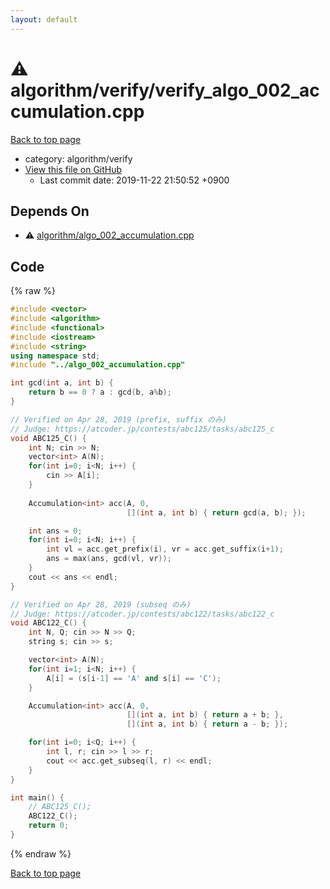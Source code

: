 ```yaml
---
layout: default
---
```


<!-- mathjax config similar to math.stackexchange -->
<script type="text/javascript" async
  src="https://cdnjs.cloudflare.com/ajax/libs/mathjax/2.7.5/MathJax.js?config=TeX-MML-AM_CHTML">
</script>
<script type="text/x-mathjax-config">
  MathJax.Hub.Config({
    TeX: { equationNumbers: { autoNumber: "AMS" }},
    tex2jax: {
      inlineMath: [ ['$','$'] ],
      processEscapes: true
    },
    "HTML-CSS": { matchFontHeight: false },
    displayAlign: "left",
    displayIndent: "2em"
  });
</script>

<script type="text/javascript" src="https://cdnjs.cloudflare.com/ajax/libs/jquery/3.4.1/jquery.min.js"></script>
<script src="https://cdn.jsdelivr.net/npm/jquery-balloon-js@1.1.2/jquery.balloon.min.js" integrity="sha256-ZEYs9VrgAeNuPvs15E39OsyOJaIkXEEt10fzxJ20+2I=" crossorigin="anonymous"></script>
<script type="text/javascript" src="../../../assets/js/copy-button.js"></script>
<link rel="stylesheet" href="../../../assets/css/copy-button.css" />


# :warning: algorithm/verify/verify_algo_002_accumulation.cpp
<a href="../../../index.html">Back to top page</a>

* category: algorithm/verify
* <a href="{{ site.github.repository_url }}/blob/master/algorithm/verify/verify_algo_002_accumulation.cpp">View this file on GitHub</a>
    - Last commit date: 2019-11-22 21:50:52 +0900




## Depends On
* :warning: <a href="../algo_002_accumulation.cpp.html">algorithm/algo_002_accumulation.cpp</a>


## Code
{% raw %}
```cpp
#include <vector>
#include <algorithm>
#include <functional>
#include <iostream>
#include <string>
using namespace std;
#include "../algo_002_accumulation.cpp"

int gcd(int a, int b) {
    return b == 0 ? a : gcd(b, a%b);
}

// Verified on Apr 28, 2019 (prefix, suffix のみ)
// Judge: https://atcoder.jp/contests/abc125/tasks/abc125_c
void ABC125_C() {
    int N; cin >> N;
    vector<int> A(N);
    for(int i=0; i<N; i++) {
        cin >> A[i];
    }
    
    Accumulation<int> acc(A, 0,
                          [](int a, int b) { return gcd(a, b); });

    int ans = 0;
    for(int i=0; i<N; i++) {
        int vl = acc.get_prefix(i), vr = acc.get_suffix(i+1);
        ans = max(ans, gcd(vl, vr));
    }
    cout << ans << endl;
}

// Verified on Apr 28, 2019 (subseq のみ)
// Judge: https://atcoder.jp/contests/abc122/tasks/abc122_c
void ABC122_C() {
    int N, Q; cin >> N >> Q;
    string s; cin >> s;

    vector<int> A(N);
    for(int i=1; i<N; i++) {
        A[i] = (s[i-1] == 'A' and s[i] == 'C');
    }

    Accumulation<int> acc(A, 0,
                          [](int a, int b) { return a + b; },
                          [](int a, int b) { return a - b; });

    for(int i=0; i<Q; i++) {
        int l, r; cin >> l >> r;
        cout << acc.get_subseq(l, r) << endl;
    }
}

int main() {
    // ABC125_C();
    ABC122_C();
    return 0;
}

```
{% endraw %}

<a href="../../../index.html">Back to top page</a>

